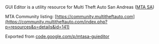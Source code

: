 GUI Editor is a utility resource for Multi Theft Auto San Andreas ([MTA SA](http://mtasa.com))

MTA Community listing: [https://community.multitheftauto.com](https://community.multitheftauto.com/index.php?p=resources&s=details&id=141)

Exported from [code.google.com/p/mtasa-guieditor](http://code.google.com/p/mtasa-guieditor)
